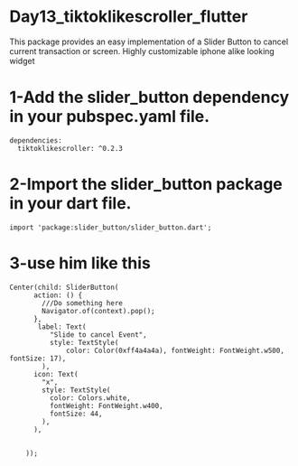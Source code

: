 # Day13_tiktoklikescroller_flutter

This package provides an easy implementation of a Slider Button to cancel current transaction or screen. Highly customizable iphone alike looking widget

# 1-Add the  slider_button dependency in your pubspec.yaml file.

```
dependencies:
  tiktoklikescroller: ^0.2.3
```

# 2-Import the  slider_button package in your dart file.

```
import 'package:slider_button/slider_button.dart';
```

# 3-use him like this

```
Center(child: SliderButton(
      action: () {
        ///Do something here
        Navigator.of(context).pop();
      },
       label: Text(
          "Slide to cancel Event",
          style: TextStyle(
              color: Color(0xff4a4a4a), fontWeight: FontWeight.w500, fontSize: 17),
        ),
      icon: Text(
        "x",
        style: TextStyle(
          color: Colors.white,
          fontWeight: FontWeight.w400,
          fontSize: 44,
        ),
      ),


    ));
```
